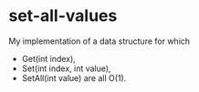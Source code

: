 # set-all-values
My implementation of a data structure for which 
 * Get(int index),
 * Set(int index, int value),
 * SetAll(int value) are all O(1).
